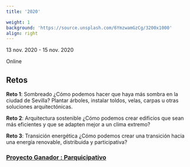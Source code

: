 ```yaml
---
title: '2020'

weight: 1
background: 'https://source.unsplash.com/6YmzwamGzCg/3200x1000'
align: right
---
```

13 nov. 2020 - 15 nov. 2020 

Online


## Retos
__Reto 1__: Sombreado ¿Cómo podemos hacer que haya más sombra en la ciudad de Sevilla? Plantar árboles, instalar toldos, velas, carpas u otras soluciones arquitectónicas.

__Reto 2__: Arquitectura sostenible ¿Cómo podemos crear edificios que sean más eficientes y que se adapten mejor a un clima extremo?

__Reto 3__: Transición energética ¿Cómo podemos crear una transición hacia una energía renovable, distribuida y participativa?


### [Proyecto Ganador : Parquicipativo](https://www.upo.es/diario/comunidad/2020/12/el-proyecto-de-dos-ambientologas-de-la-upo-ganador-del-premio-climathon-sevilla-2020/)